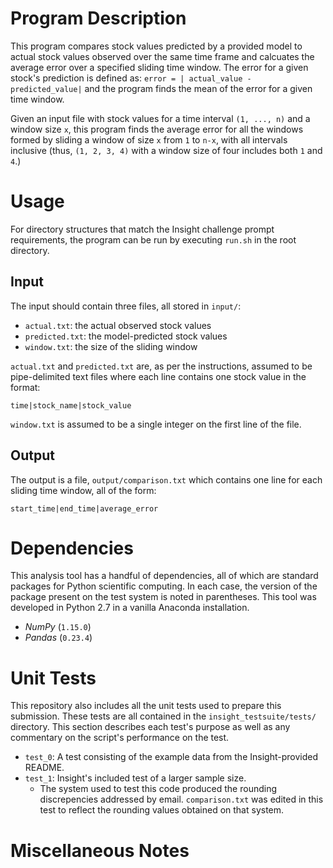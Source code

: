 # Program Description

This program compares stock values predicted by a provided model to actual stock values observed over the same time frame and calcuates the average error over a specified sliding time window. The error for a given stock's prediction is defined as: `error = | actual_value - predicted_value|` and the program finds the mean of the error for a given time window.

Given an input file with stock values for a time interval `(1, ..., n)` and a window size `x`, this program finds the average error for all the windows formed by sliding a window of size `x` from `1` to `n-x`, with all intervals inclusive (thus, `(1, 2, 3, 4)` with a window size of four includes both `1` and `4`.)

# Usage

For directory structures that match the Insight challenge prompt requirements, the program can be run by executing `run.sh` in the root directory.

## Input

The input should contain three files, all stored in `input/`:

* `actual.txt`: the actual observed stock values
* `predicted.txt`: the model-predicted stock values
* `window.txt`: the size of the sliding window

`actual.txt` and `predicted.txt` are, as per the instructions, assumed to be pipe-delimited text files where each line contains one stock value in the format:

```
time|stock_name|stock_value
```

`window.txt` is assumed to be a single integer on the first line of the file.

## Output

The output is a file, `output/comparison.txt` which contains one line for each sliding time window, all of the form:

```
start_time|end_time|average_error
```

# Dependencies

This analysis tool has a handful of dependencies, all of which are standard packages for Python scientific computing. In each case, the version of the package present on the test system is noted in parentheses. This tool was developed in Python 2.7 in a vanilla Anaconda installation.

* *NumPy* (`1.15.0`)
* *Pandas* (`0.23.4`)

# Unit Tests

This repository also includes all the unit tests used to prepare this submission. These tests are all contained in the `insight_testsuite/tests/` directory. This section describes each test's purpose as well as any commentary on the script's performance on the test.

* `test_0`: A test consisting of the example data from the Insight-provided README.
* `test_1`: Insight's included test of a larger sample size.
    * The system used to test this code produced the rounding discrepencies addressed by email. `comparison.txt` was edited in this test to reflect the rounding values obtained on that system.


# Miscellaneous Notes